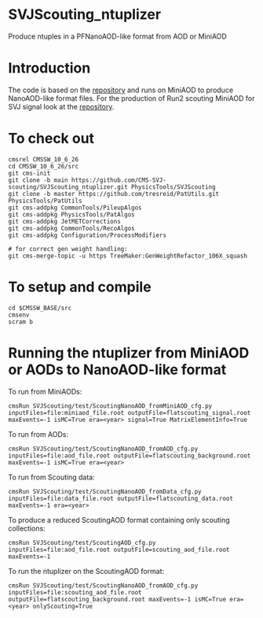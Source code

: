 # SVJScouting_ntuplizer
Produce ntuples in a PFNanoAOD-like format from AOD or MiniAOD


# Introduction
The code is based on the [repository](https://github.com/mgaisd/SVJScouting) and runs on MiniAOD to produce NanoAOD-like format files.
For the production of Run2 scouting MiniAOD for SVJ signal look at the [repository](https://github.com/cms-svj/SVJProduction).


# To check out
```
cmsrel CMSSW_10_6_26 
cd CMSSW_10_6_26/src
git cms-init
git clone -b main https://github.com/CMS-SVJ-scouting/SVJScouting_ntuplizer.git PhysicsTools/SVJScouting
git clone -b master https://github.com/tresreid/PatUtils.git PhysicsTools/PatUtils
git cms-addpkg CommonTools/PileupAlgos
git cms-addpkg PhysicsTools/PatAlgos
git cms-addpkg JetMETCorrections
git cms-addpkg CommonTools/RecoAlgos
git cms-addpkg Configuration/ProcessModifiers

# for correct gen weight handling:
git cms-merge-topic -u https TreeMaker:GenWeightRefactor_106X_squash
```

# To setup and compile
```
cd $CMSSW_BASE/src
cmsenv
scram b
```

# Running the ntuplizer from MiniAOD or AODs to NanoAOD-like format
To run from MiniAODs:

```
cmsRun SVJScouting/test/ScoutingNanoAOD_fromMiniAOD_cfg.py inputFiles=file:miniaod_file.root outputFile=flatscouting_signal.root maxEvents=-1 isMC=True era=<year> signal=True MatrixElementInfo=True
```

To run from AODs:

```
cmsRun SVJScouting/test/ScoutingNanoAOD_fromAOD_cfg.py inputFiles=file:aod_file.root outputFile=flatscouting_background.root maxEvents=-1 isMC=True era=<year> 
```


To run from Scouting data:

```
cmsRun SVJScouting/test/ScoutingNanoAOD_fromData_cfg.py inputFiles=file:data_file.root outputFile=flatscouting_data.root maxEvents=-1 era=<year>
```

To produce a reduced ScoutingAOD format containing only scouting collections:
```
cmsRun SVJScouting/test/ScoutingAOD_cfg.py inputFiles=file:aod_file.root outputFile=scouting_aod_file.root maxEvents=-1
```

To run the ntuplizer on the ScoutingAOD format:
```
cmsRun SVJScouting/test/ScoutingNanoAOD_fromAOD_cfg.py inputFiles=file:scouting_aod_file.root outputFile=flatscouting_background.root maxEvents=-1 isMC=True era=<year> onlyScouting=True
```
